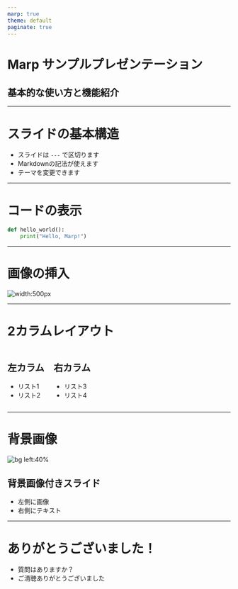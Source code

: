```yaml
---
marp: true
theme: default
paginate: true
---
```


# Marp サンプルプレゼンテーション
## 基本的な使い方と機能紹介

---

# スライドの基本構造

- スライドは `---` で区切ります
- Markdownの記法が使えます
- テーマを変更できます

---

# コードの表示

```python
def hello_world():
    print("Hello, Marp!")
```

---

# 画像の挿入

![width:500px](https://picsum.photos/500/300)

---

# 2カラムレイアウト

<div class="columns">
<div>

## 左カラム
- リスト1
- リスト2

</div>
<div>

## 右カラム
- リスト3
- リスト4

</div>
</div>

---

# 背景画像

![bg left:40%](https://picsum.photos/800/600)

## 背景画像付きスライド
- 左側に画像
- 右側にテキスト

---

# ありがとうございました！

- 質問はありますか？
- ご清聴ありがとうございました
